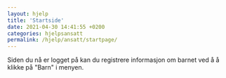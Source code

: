 ```yaml
---
layout: hjelp
title: 'Startside'
date: 2021-04-30 14:41:55 +0200
categories: hjelpsansatt
permalink: /hjelp/ansatt/startpage/
---
```


Siden du nå er logget på kan du registrere informasjon om barnet ved å å klikke på "Barn" i menyen.